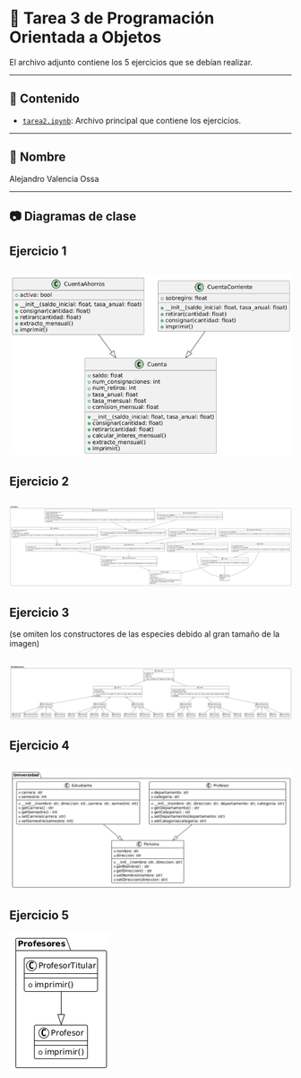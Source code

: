 # 📘 Tarea 3 de Programación Orientada a Objetos

El archivo adjunto contiene los 5 ejercicios que se debían realizar.

---

## 🧠 Contenido

- [`tarea2.ipynb`](./main.py): Archivo principal que contiene los ejercicios.

---

## 🚀 Nombre
Alejandro Valencia Ossa

---

##  📷 Diagramas de clase

## Ejercicio 1
![Persona](ejercicio1/cuentas.png)
---
## Ejercicio 2
![Texto alternativo](ejercicio2/inmuebles.png)
---
## Ejercicio 3 
(se omiten los constructores de las especies debido al gran tamaño de la imagen)

![Texto alternativo](ejercicio3/mascotas.png)
---
## Ejercicio 4
![Texto alternativo](ejercicio4/personas.png)
---
## Ejercicio 5
![Texto alternativo](ejercicio5/profesor.png)
